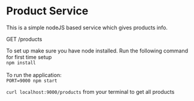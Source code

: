 # Product Service #

This is a simple nodeJS based service which gives products info.

GET /products <br/>

To set up make sure you have node installed. Run the following command for first time setup<br/>
`npm install`
<br/>
<br/>
To run the application: <br/>
`PORT=9000 npm start`

`curl localhost:9000/products` from your terminal to get all products
